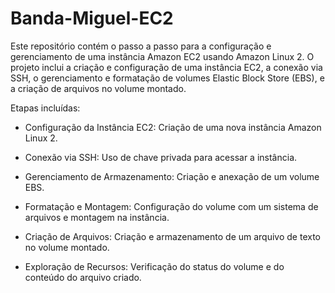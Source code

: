 # Banda-Miguel-EC2
Este repositório contém o passo a passo para a configuração e gerenciamento de uma instância Amazon EC2 usando Amazon Linux 2. O projeto inclui a criação e configuração de uma instância EC2, a conexão via SSH, o gerenciamento e formatação de volumes Elastic Block Store (EBS), e a criação de arquivos no volume montado.

Etapas incluídas:

- Configuração da Instância EC2: Criação de uma nova instância Amazon Linux 2.

- Conexão via SSH: Uso de chave privada para acessar a instância.

- Gerenciamento de Armazenamento: Criação e anexação de um volume EBS.

- Formatação e Montagem: Configuração do volume com um sistema de arquivos e montagem na instância.

- Criação de Arquivos: Criação e armazenamento de um arquivo de texto no volume montado.

- Exploração de Recursos: Verificação do status do volume e do conteúdo do arquivo criado.
